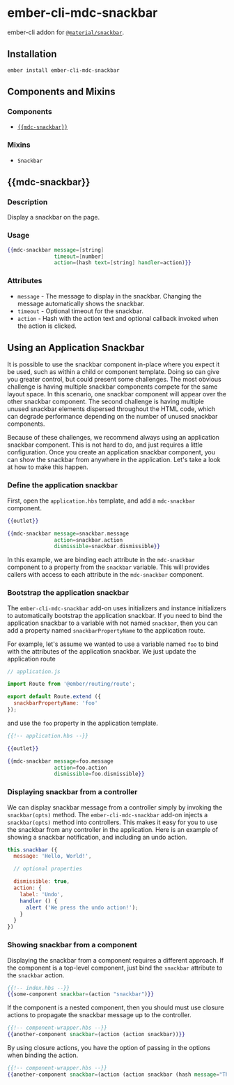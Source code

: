 ember-cli-mdc-snackbar
======================

ember-cli addon for [`@material/snackbar`](https://github.com/material-components/material-components-web/tree/master/packages/mdc-snackbar).

Installation
------------

    ember install ember-cli-mdc-snackbar

Components and Mixins
-----------------------

### Components

* [`{{mdc-snackbar}}`](#mdc-snackbar)

### Mixins

* `Snackbar`


{{mdc-snackbar}}
---------------------

### Description

Display a snackbar on the page.

### Usage

```handlebars
{{mdc-snackbar message=[string]
               timeout=[number]
               action=(hash text=[string] handler=action)}}
```

### Attributes

* `message` - The message to display in the snackbar. Changing the message automatically shows the snackbar.
* `timeout` - Optional timeout for the snackbar.
* `action` - Hash with the action text and optional callback invoked when the action is clicked.

Using an Application Snackbar
------------------------------

It is possible to use the snackbar component in-place where you expect it be used, such as within a child
or component template. Doing so can give you greater control, but could present some challenges. The most 
obvious challenge is having multiple snackbar components compete for the same layout space. In this scenario,
one snackbar component will appear over the other snackbar component. The second challenge is having multiple
unused snackbar elements dispersed throughout the HTML code, which can degrade performance depending on the
number of unused snackbar components.

Because of these challenges, we recommend always using an application snackbar component. This is
not hard to do, and just requires a little configuration. Once you create an application snackbar
component, you can show the snackbar from anywhere in the application. Let's take a look at how to make
this happen.

### Define the application snackbar

First, open the `application.hbs` template, and add a `mdc-snackbar` component.

```handlebars
{{outlet}}

{{mdc-snackbar message=snackbar.message
               action=snackbar.action
               dismissible=snackbar.dismissible}}
```

In this example, we are binding each attribute in the `mdc-snackbar` component to a property from
the `snackbar` variable. This will provides callers with access to each attribute in the `mdc-snackbar`
component. 

### Bootstrap the application snackbar

The `ember-cli-mdc-snackbar` add-on uses initializers and instance initializers to automatically
bootstrap the application snackbar. If you need to bind the application snackbar to a variable
with not named `snackbar`, then you can add a property named `snackbarPropertyName` to the 
application route. 

For example, let's assume we wanted to use a variable named `foo` to bind with the attributes
of the application snackbar. We just update the application route

```javascript
// application.js

import Route from '@ember/routing/route';

export default Route.extend ({
  snackbarPropertyName: 'foo'
});
```

and use the `foo` property in the application template.

```handlebars
{{!-- application.hbs --}}

{{outlet}}

{{mdc-snackbar message=foo.message
               action=foo.action
               dismissible=foo.dismissible}}
```

### Displaying snackbar from a controller

We can display snackbar message from a controller simply by invoking the `snackbar(opts)` 
method. The `ember-cli-mdc-snackbar` add-on injects a `snackbar(opts)` method into controllers. 
This makes it easy for you to use the snackbar from any controller in the application.
Here is an example of showing a snackbar notification, and including an undo action.

```javascript
this.snackbar ({
  message: 'Hello, World!',

  // optional properties

  dismissible: true,
  action: {
    label: 'Undo',
    handler () {
      alert ('We press the undo action!');
    }
  } 
})
```

### Showing snackbar from a component

Displaying the snackbar from a component requires a different approach. If the component
is a top-level component, just bind the `snackbar` attribute to the `snackbar` action.

```handlebars
{{!-- index.hbs --}}
{{some-component snackbar=(action "snackbar")}}
```

If the component is a nested component, then you should must use closure actions to propagate
the snackbar message up to the controller.

```handlebars
{{!-- component-wrapper.hbs --}}
{{another-component snackbar=(action (action snackbar))}}
```

By using closure actions, you have the option of passing in the options when binding the
action.

```handlebars
{{!-- component-wrapper.hbs --}}
{{another-component snackbar=(action (action snackbar (hash message="This is a message")))}}
```